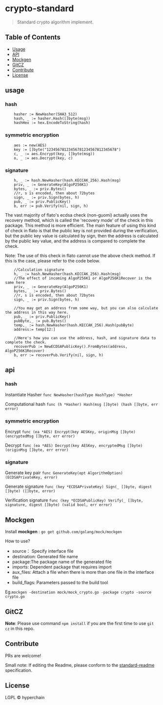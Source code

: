 crypto-standard
============

> Standard crypto algorithm implement.

## Table of Contents

- [Usage](#usage)
- [API](#api)
- [Mockgen](#mockgen)
- [GitCZ](#gitcz)
- [Contribute](#contribute)
- [License](#license)

## usage
### hash
```
    hasher := NewHasher(SHA3_512)
	hash, _ := hasher.Hash([]byte(msg))
	hashHex := hex.EncodeToString(hash)
```
### symmetric encryption
```
    aes := new(AES)
    key := []byte("12345678123456781234567812345678")
    c, _ := aes.Encrypt(key, []byte(msg))
    o, _ := aes.Decrypt(key, c)
```
### signature
```
    h, _ := hash.NewHasher(hash.KECCAK_256).Hash(msg)
    priv, _ := GenerateKey(AlgoP256K1)
    bytes, _ := priv.Bytes()
    //r, s is encoded, then about 72bytes
    sign, _ := priv.Sign(bytes, h)
    pub, _ := priv.PublicKey()
    b, err := pub.Verify(nil, sign, h)
```
The vast majority of flato's ecdsa check (non-guomi) actually uses the recovery method, which is called the 'recovery mode' of the check in this package. This method is more efficient.
The main feature of using this kind of check in flato is that the public key is not provided during the verification, but the public key value is calculated by sign, then the address is calculated by the public key value, and the address is compared to complete the check.


Note: The use of this check in flato cannot use the above check method. If this is the case, please refer to the code below.
```
    //Calculation signature
    h, _ := hash.NewHasher(hash.KECCAK_256).Hash(msg)
    //The effect of incoming AlgoP256K1 or AlgoP256K1Recover is the same here
    priv, _ := GenerateKey(AlgoP256K1)  
    bytes, _ := priv.Bytes()
    //r, s is encoded, then about 72bytes
    sign, _ := priv.Sign(bytes, h) 

    //You may get an address from some way, but you can also calculate the address in this way here.
    pub, _ := priv.PublicKey()
    pubByte,_ := pub.Bytes()
    temp,_ := hash.NewHasher(hash.KECCAK_256).Hash(pubByte)
    address:= temp[12:]

    //Here's how you can use the address, hash, and signature data to complete the check.
    recoverPub := NewECDSAPublicKey().FromBytes(address, AlgoP256K1Recover)
    b, err := recoverPub.Verify(nil, sign, h)
```
## api
### hash
Instantiate Hasher
```func NewHasher(hashType HashType) *Hasher```

Computational hash
```func (h *Hasher) Hash(msg []byte) (hash []byte, err error)```

### symmetric encryption
Encrypt
```func (ea *AES) Encrypt(key AESKey, originMsg []byte) (encryptedMsg []byte, err error)```

Decrypt
```func (ea *AES) Decrypt(key AESKey, encryptedMsg []byte) (originMsg []byte, err error)```

### signature
Generate key pair
```func GenerateKey(opt AlgorithmOption) (ECDSAPrivateKey, error) ```

Generate signature
```func (key *ECDSAPrivateKey) Sign(_ []byte, digest []byte) ([]byte, error) ```

Verification signature
```func (key *ECDSAPublicKey) Verify(_ []byte, signature, digest []byte) (valid bool, err error) ```


## Mockgen

Install **mockgen** : `go get github.com/golang/mock/mockgen`

How to use?

- source： Specify interface file
- destination: Generated file name
- package:The package name of the generated file
- imports: Dependent package that requires import
- aux_files: Attach a file when there is more than one file in the interface file
- build_flags: Parameters passed to the build tool

Eg.`mockgen -destination mock/mock_crypto.go -package crypto -source crypto.go`

## GitCZ

**Note**: Please use command `npm install` if you are the first time to use `git cz` in this repo.

## Contribute

PRs are welcome!

Small note: If editing the Readme, please conform to the [standard-readme](https://github.com/RichardLitt/standard-readme) specification.

## License

LGPL © hyperchain
